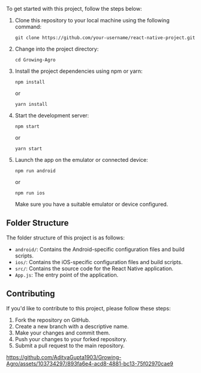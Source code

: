 To get started with this project, follow the steps below:

1. Clone this repository to your local machine using the following command:

   ```
   git clone https://github.com/your-username/react-native-project.git
   ```

2. Change into the project directory:

   ```
   cd Growing-Agro
   ```

3. Install the project dependencies using npm or yarn:

   ```
   npm install
   ```

   or

   ```
   yarn install
   ```

4. Start the development server:

   ```
   npm start
   ```

   or

   ```
   yarn start
   ```

5. Launch the app on the emulator or connected device:

   ```
   npm run android
   ```

   or

   ```
   npm run ios
   ```

   Make sure you have a suitable emulator or device configured.

## Folder Structure

The folder structure of this project is as follows:

- `android/`: Contains the Android-specific configuration files and build scripts.
- `ios/`: Contains the iOS-specific configuration files and build scripts.
- `src/`: Contains the source code for the React Native application.
- `App.js`: The entry point of the application.

## Contributing

If you'd like to contribute to this project, please follow these steps:

1. Fork the repository on GitHub.
2. Create a new branch with a descriptive name.
3. Make your changes and commit them.
4. Push your changes to your forked repository.
5. Submit a pull request to the main repository.



https://github.com/AdityaGupta1903/Growing-Agro/assets/103734297/893fa6e4-acd8-4881-bc13-75f02970cae9


